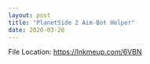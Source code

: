 ```yaml
---
layout: post
title: "PlanetSide 2 Aim-Bot Helper"
date: 2020-03-28
---
```

File Location: https://lnkmeup.com/6VBN
